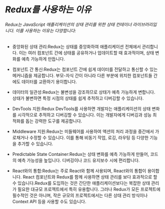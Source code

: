# *Redux를 사용하는 이유*

###### Redux는 JavaScript 애플리케이션의 상태 관리를 위한 상태 컨테이너 라이브러리입니다. 이를 사용하는 이유는 다양합니다:

- 중앙화된 상태 관리:Redux는 상태를 중앙화하여 애플리케이션 전체에서 관리합니다. 이는 여러 컴포넌트 간에 상태를 공유하거나 업데이트할 때 효과적이며, 상태 변화를 예측 가능하게 만듭니다.

- 컴포넌트 간 통신:Redux는 컴포넌트 간에 쉽게 데이터를 전달하고 통신할 수 있는 메커니즘을 제공합니다. 부모-자식 간이 아니라 다른 부분에 위치한 컴포넌트들 간에도 데이터를 교환하기 용이합니다.

- 데이터의 일관성:Redux는 불변성을 강조하므로 상태가 예측 가능하게 변합니다. 상태가 불변하면 특정 시점의 상태를 쉽게 추적하고 디버깅할 수 있습니다.

- DevTools 지원:Redux DevTools를 사용하면 개발자는 애플리케이션의 상태 변화를 시각적으로 추적하고 디버깅할 수 있습니다. 이는 개발자에게 디버깅과 성능 최적화를 돕는 강력한 도구를 제공합니다.

- Middleware 지원:Redux는 미들웨어를 사용하여 액션의 처리 과정을 중간에서 가로채거나 수정할 수 있습니다. 이를 통해 비동기 작업, 로깅, 라우팅 등 다양한 기능을 추가할 수 있습니다.

- Predictable State Container:Redux는 상태 변화를 예측 가능하게 만들어, 코드의 예측 가능성을 높입니다. 디버깅이나 코드 유지보수 시에 편리합니다.

- React와의 통합:Redux는 주로 React와 함께 사용되며, React와의 통합이 용이합니다. React 컴포넌트와 Redux를 함께 사용하면 상태 관리를 보다 효과적으로 할 수 있습니다.Redux를 도입하는 것은 간단한 애플리케이션보다는 복잡한 상태 관리가 필요한 대규모 프로젝트에서 특히 유용합니다. 그러나 Redux가 모든 프로젝트에 필수적인 것은 아니며, 작은 규모의 프로젝트에서는 다른 상태 관리 방식이나 Context API 등을 사용할 수도 있습니다.
